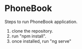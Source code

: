 # PhoneBook
Steps to run PhoneBook application.

1. clone the repository.
2. run "npm install".
3. once installed, run "ng serve"
